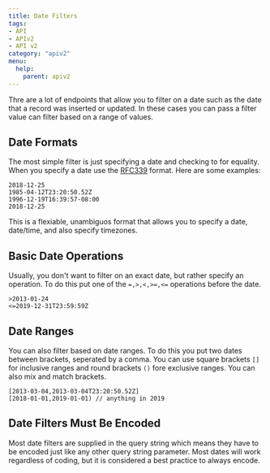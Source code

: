 ```yaml
---
title: Date Filters
tags:
- API
- APIv2
- API v2
category: "apiv2"
menu:
  help:
    parent: apiv2
---
```


Thre are a lot of endpoints that allow you to filter on a date such as the date that a record was inserted or updated. In these cases you can pass a filter value can filter based on a range of values.

## Date Formats

The most simple filter is just specifying a date and checking to for equality. When you specify a date use the [RFC339](https://www.ietf.org/rfc/rfc3339.txt) format. Here are some examples:

```
2018-12-25
1985-04-12T23:20:50.52Z
1996-12-19T16:39:57-08:00
2018-12-25
````

This is a flexiable, unambiguos format that allows you to specify a date, date/time, and also specify timezones.

## Basic Date Operations

Usually, you don't want to filter on an exact date, but rather specify an operation. To do this put one of the `=,>,<,>=,<=` operations before the date.

```
>2013-01-24
<=2019-12-31T23:59:59Z
```

## Date Ranges

You can also filter based on date ranges. To do this you put two dates between brackets, seperated by a comma. You can use square brackets `[]` for inclusive ranges and round brackets `()` fore exclusive ranges. You can also mix and match brackets.

```
[2013-03-04,2013-03-04T23:20:50.52Z]
[2018-01-01,2019-01-01) // anything in 2019
```

## Date Filters Must Be Encoded

Most date filters are supplied in the query string which means they have to be encoded just like any other query string parameter. Most dates will work regardless of coding, but it is considered a best practice to always encode.
